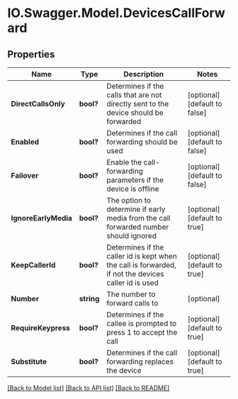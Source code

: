 # IO.Swagger.Model.DevicesCallForward
## Properties

Name | Type | Description | Notes
------------ | ------------- | ------------- | -------------
**DirectCallsOnly** | **bool?** | Determines if the calls that are not directly sent to the device should be forwarded | [optional] [default to false]
**Enabled** | **bool?** | Determines if the call forwarding should be used | [optional] [default to false]
**Failover** | **bool?** | Enable the call-forwarding parameters if the device is offline | [optional] [default to false]
**IgnoreEarlyMedia** | **bool?** | The option to determine if early media from the call forwarded number should ignored | [optional] [default to true]
**KeepCallerId** | **bool?** | Determines if the caller id is kept when the call is forwarded, if not the devices caller id is used | [optional] [default to true]
**Number** | **string** | The number to forward calls to | [optional] 
**RequireKeypress** | **bool?** | Determines if the callee is prompted to press 1 to accept the call | [optional] [default to true]
**Substitute** | **bool?** | Determines if the call forwarding replaces the device | [optional] [default to true]

[[Back to Model list]](../README.md#documentation-for-models) [[Back to API list]](../README.md#documentation-for-api-endpoints) [[Back to README]](../README.md)


